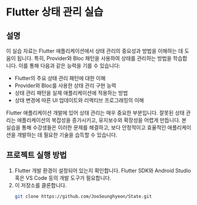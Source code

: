 # Flutter 상태 관리 실습

## 설명
이 실습 자료는 Flutter 애플리케이션에서 상태 관리의 중요성과 방법을 이해하는 데 도움이 됩니다. 특히, Provider와 Bloc 패턴을 사용하여 상태를 관리하는 방법을 학습합니다. 이를 통해 다음과 같은 능력을 기를 수 있습니다:
- Flutter의 주요 상태 관리 패턴에 대한 이해
- Provider와 Bloc를 사용한 상태 관리 구현 능력
- 상태 관리 패턴을 실제 애플리케이션에 적용하는 방법
- 상태 변경에 따른 UI 업데이트와 리액티브 프로그래밍의 이해

Flutter 애플리케이션 개발에 있어 상태 관리는 매우 중요한 부분입니다. 잘못된 상태 관리는 애플리케이션의 복잡성을 증가시키고, 유지보수와 확장성을 어렵게 만듭니다. 본 실습을 통해 수강생들은 이러한 문제를 해결하고, 보다 안정적이고 효율적인 애플리케이션을 개발하는 데 필요한 기술을 습득할 수 있습니다.

## 프로젝트 실행 방법
1. Flutter 개발 환경이 설정되어 있는지 확인합니다. Flutter SDK와 Android Studio 혹은 VS Code 등의 개발 도구가 필요합니다.
2. 이 저장소를 클론합니다.
   ```bash
   git clone https://github.com/JooSeunghyeon/State.git
